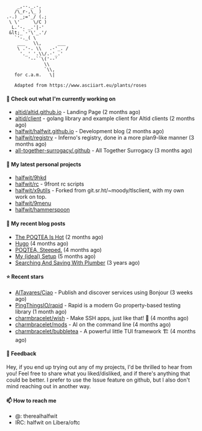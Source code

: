 ```
    _,--._.-,
   /\_r-,\_ )
.-.) _;='_/ (.;
 \ \'     \/C )
  L.'-. _.'|-'
 &lt;_`-'\'_.'/
   `'-._( \
    ___   \\,      ___
    \ .'-. \\   .-'_. /
     '._' '.\\/.-'_.'
        '--``\('--'
              \\
              `\\,
   for c.a.m.   \|
   
   Adapted from https://www.asciiart.eu/plants/roses
```

#### 👷 Check out what I'm currently working on

- [altid/altid.github.io](https://github.com/altid/altid.github.io) - Landing Page (2 months ago)
- [altid/client](https://github.com/altid/client) - golang library and example client for Altid clients (2 months ago)
- [halfwit/halfwit.github.io](https://github.com/halfwit/halfwit.github.io) - Development blog (2 months ago)
- [halfwit/registry](https://github.com/halfwit/registry) - Inferno&#39;s registry, done in a more plan9-like manner (3 months ago)
- [all-together-surrogacy/.github](https://github.com/all-together-surrogacy/.github) - All Together Surrogacy (3 months ago)

#### 🌱 My latest personal projects

- [halfwit/9hkd](https://github.com/halfwit/9hkd)
- [halfwit/rc](https://github.com/halfwit/rc) - 9front rc scripts
- [halfwit/x9utils](https://github.com/halfwit/x9utils) - Forked from git.sr.ht/~moody/tlsclient, with my own work on top.
- [halfwit/9menu](https://github.com/halfwit/9menu)
- [halfwit/hammerspoon](https://github.com/halfwit/hammerspoon)

#### 📜 My recent blog posts

- [The POQTEA Is Hot](https://halfwit.github.io/2023/11/01/the-poqtea-is-hot.html) (2 months ago)
- [Hugo](https://halfwit.github.io/2023/09/04/hugo.html) (4 months ago)
- [POQTEA, Steeped.](https://halfwit.github.io/2023/08/29/layouts.html) (4 months ago)
- [My (ideal) Setup](https://halfwit.github.io/2023/07/26/setup.html) (5 months ago)
- [Searching And Saving With Plumber](https://halfwit.github.io/2020/06/27/searching.html) (3 years ago)

#### ⭐ Recent stars

- [AlTavares/Ciao](https://github.com/AlTavares/Ciao) - Publish and discover services using Bonjour (3 weeks ago)
- [PingThingsIO/rapid](https://github.com/PingThingsIO/rapid) - Rapid is a modern Go property-based testing library (1 month ago)
- [charmbracelet/wish](https://github.com/charmbracelet/wish) - Make SSH apps, just like that! 💫 (4 months ago)
- [charmbracelet/mods](https://github.com/charmbracelet/mods) - AI on the command line (4 months ago)
- [charmbracelet/bubbletea](https://github.com/charmbracelet/bubbletea) - A powerful little TUI framework 🏗 (4 months ago)

#### 💬 Feedback

Hey, if you end up trying out any of my projects, I'd be thrilled to hear from you! Feel free to share what you liked/disliked, and if there's anything that could be better.
I prefer to use the Issue feature on github, but I also don't mind reaching out in another way.

#### 📫 How to reach me
- @: therealhalfwit
- IRC: halfwit on Libera/oftc
